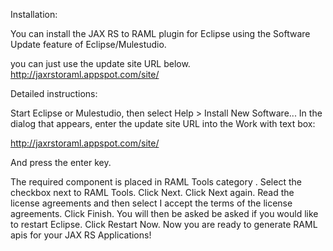 Installation:

You can install the JAX RS to RAML plugin for Eclipse using the Software Update feature of Eclipse/Mulestudio.
 
you can just use the update site URL below. 
http://jaxrstoraml.appspot.com/site/

Detailed instructions:

Start Eclipse or Mulestudio, then select Help > Install New Software... 
In the dialog that appears, enter the update site URL into the Work with text box:

http://jaxrstoraml.appspot.com/site/

And press the enter key.

The required component is placed in RAML Tools category . Select the checkbox next to RAML Tools. Click Next.
Click Next again. Read the license agreements and then select I accept the terms of the license agreements. Click Finish.
You will then be asked be asked if you would like to restart Eclipse. Click Restart Now.
Now you are ready to generate RAML apis for your JAX RS Applications! 
